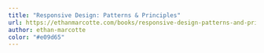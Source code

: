 ```yaml
---
title: "Responsive Design: Patterns & Principles"
url: https://ethanmarcotte.com/books/responsive-design-patterns-and-principles/
author: ethan-marcotte
color: "#e09d65"
---
```

